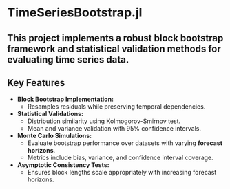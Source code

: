 # TimeSeriesBootstrap.jl

This project implements a robust **block bootstrap framework** and statistical validation methods for evaluating time series data.
---

## Key Features
- **Block Bootstrap Implementation:**
  - Resamples residuals while preserving temporal dependencies.
- **Statistical Validations:**
  - Distribution similarity using Kolmogorov-Smirnov test.
  - Mean and variance validation with 95% confidence intervals.
- **Monte Carlo Simulations:**
  - Evaluate bootstrap performance over datasets with varying **forecast horizons**.
  - Metrics include bias, variance, and confidence interval coverage.
- **Asymptotic Consistency Tests:**
  - Ensures block lengths scale appropriately with increasing forecast horizons.